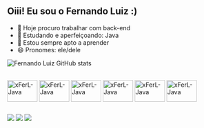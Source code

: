 ## Oiii! Eu sou o Fernando Luiz :)

- 🔭 Hoje procuro trabalhar com back-end
- 🌱 Estudando e aperfeiçoando: Java
- 🤔 Estou sempre apto a aprender
- 😄 Pronomes: ele/dele

![Fernando Luiz GitHub stats](https://github-readme-stats.vercel.app/api?username=xFerL&show_icons=true&theme=radical)
<div style="display: inline_block"><br>
  <img align="center" alt="xFerL-Java" height="50" width="70" src="https://cdn.jsdelivr.net/gh/devicons/devicon@latest/icons/java/java-original-wordmark.svg"/>
  <img align="center" alt="xFerL-Java" height="50" width="70" src="https://cdn.jsdelivr.net/gh/devicons/devicon@latest/icons/spring/spring-original.svg"/>
  <img align="center" alt="xFerL-Java" height="50" width="70" src="https://cdn.jsdelivr.net/gh/devicons/devicon@latest/icons/maven/maven-original-wordmark.svg"/>
  <img align="center" alt="xFerL-Java" height="50" width="70" src="https://cdn.jsdelivr.net/gh/devicons/devicon@latest/icons/docker/docker-original-wordmark.svg"/>
  <img align="center" alt="xFerL-Java" height="50" width="70" src="https://cdn.jsdelivr.net/gh/devicons/devicon@latest/icons/mysql/mysql-original-wordmark.svg"/>
  <img align="center" alt="xFerL-Java" height="50" width="70" src="https://cdn.jsdelivr.net/gh/devicons/devicon@latest/icons/oracle/oracle-original.svg"/>




</div>

##

<div> 
  <a href="https://instagram.com/feluiz_" target="_blank"><img src="https://img.shields.io/badge/-Instagram-%23E4405F?style=for-the-badge&logo=instagram&logoColor=white" target="_blank"></a>
  <a href = "mailto:xfernandoluiz@gmail.com"><img src="https://img.shields.io/badge/-Gmail-%23333?style=for-the-badge&logo=gmail&logoColor=white" target="_blank"></a>
  <a href="https://www.linkedin.com/in/fernando-xavier-940294333/" target="_blank"><img src="https://img.shields.io/badge/-LinkedIn-%230077B5?style=for-the-badge&logo=linkedin&logoColor=white" target="_blank"></a>  
</div>

